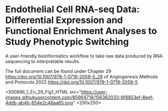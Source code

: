 # Endothelial Cell RNA-seq Data: Differential Expression and Functional Enrichment Analyses to Study Phenotypic Switching

A user-friendly bioinformatics workflow to take raw data produced by RNA sequencing to interpretable results.

The full document can be found under Chapter 29 <https://doi.org/10.1007/978-1-0716-2059-5_29> of Angiogenesis Methods and Protocols 2022 <https://doi.org/10.1007/978-1-0716-2059-5>

<500886_1_En_29_Fig1_HTML src="https://user-images.githubusercontent.com/85964718/156362033-6f8853ef-8eef-4ddb-ab4b-654e2c48aa65.png" =250x250>
